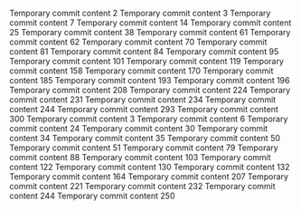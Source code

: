 Temporary commit content 2
Temporary commit content 3
Temporary commit content 7
Temporary commit content 14
Temporary commit content 25
Temporary commit content 38
Temporary commit content 61
Temporary commit content 62
Temporary commit content 70
Temporary commit content 81
Temporary commit content 84
Temporary commit content 95
Temporary commit content 101
Temporary commit content 119
Temporary commit content 158
Temporary commit content 170
Temporary commit content 185
Temporary commit content 193
Temporary commit content 196
Temporary commit content 208
Temporary commit content 224
Temporary commit content 231
Temporary commit content 234
Temporary commit content 244
Temporary commit content 293
Temporary commit content 300
Temporary commit content 3
Temporary commit content 6
Temporary commit content 24
Temporary commit content 30
Temporary commit content 34
Temporary commit content 35
Temporary commit content 50
Temporary commit content 51
Temporary commit content 79
Temporary commit content 88
Temporary commit content 103
Temporary commit content 122
Temporary commit content 130
Temporary commit content 132
Temporary commit content 164
Temporary commit content 207
Temporary commit content 221
Temporary commit content 232
Temporary commit content 244
Temporary commit content 250
